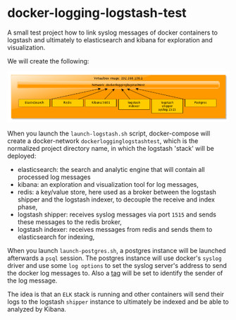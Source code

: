 # docker-logging-logstash-test
A small test project how to link syslog messages of docker containers to logstash and ultimately to elasticsearch 
and kibana for exploration and visualization.

We will create the following:

![architecture](https://github.com/dnvriend/docker-logging-logstash-test/blob/master/yed/architecture.png)

When you launch the `launch-logstash.sh` script, docker-compose will create a docker-network `dockerlogginglogstashtest`, 
which is the normalized project directory name, in which the logstash 'stack' will be deployed:

- elasticsearch: the search and analytic engine that will contain all processed log messages
- kibana: an exploration and visualization tool for log messages,
- redis: a key/value store, here used as a broker between the logstash shipper and the logstash indexer, to decouple
  the receive and index phase,
- logstash shipper: receives syslog messages via port `1515` and sends these messages to the redis broker,
- logstash indexer: receives messages from redis and sends them to elasticsearch for indexing,

When you launch `launch-postgres.sh`, a postgres instance will be launched afterwards a `psql` session. The postgres
instance will use docker's `syslog` driver and use some `log options` to set the syslog server's address to send the docker
log messages to. Also a [tag](http://docs.docker.com/engine/reference/logging/log_tags/) will be set to identify the sender 
of the log message. 

The idea is that an `ELK` stack is running and other containers will send their logs to the logstash `shipper` instance
to ultimately be indexed and be able to analyzed by Kibana. 
 